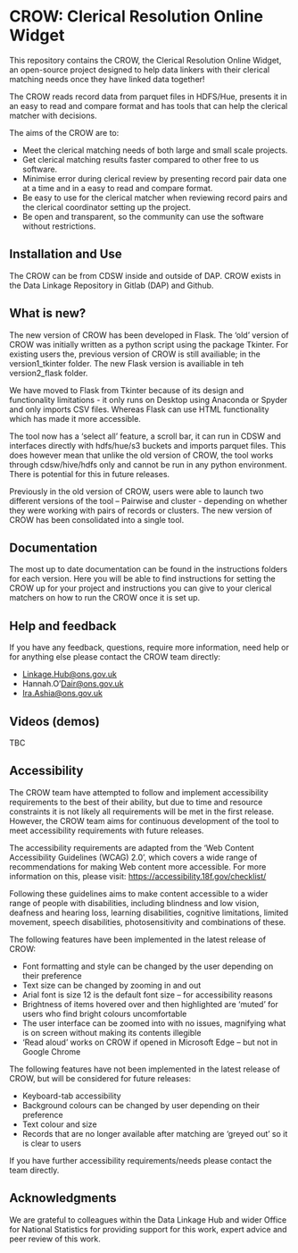 # CROW: Clerical Resolution Online Widget
This repository contains the CROW, the Clerical Resolution Online Widget, an open-source project designed to help data linkers with their clerical matching needs once they have linked data together!

The CROW reads record data from parquet files in HDFS/Hue, presents it in an easy to read and compare format and has tools that can help the clerical matcher with decisions. 

The aims of the CROW are to:

* Meet the clerical matching needs of both large and small scale projects. 
* Get clerical matching results faster compared to other free to us software.
* Minimise error during clerical review by presenting record pair data one at a time and in a easy to read and compare format. 
* Be easy to use for the clerical matcher when reviewing record pairs and the clerical coordinator setting up the project. 
* Be open and transparent, so the community can use the software without restrictions.
  
## Installation and Use
The CROW can be from CDSW inside and outside of DAP. CROW exists in the Data Linkage Repository in Gitlab (DAP) and Github. 

## What is new?
The new version of CROW has been developed in Flask. The ‘old’ version of CROW was initially written as a python script using the package Tkinter. For existing users the, previous version of CROW is still availiable; in the version1_tkinter folder. The new Flask version is availiable in teh version2_flask folder.    

We have moved to Flask from Tkinter because of its design and functionality limitations - it only runs on Desktop using Anaconda or Spyder and only imports CSV files. Whereas Flask can use HTML functionality which has made it more accessible.   

The tool now has a ‘select all’ feature, a scroll bar, it can run in CDSW and interfaces directly with hdfs/hue/s3 buckets and imports parquet files. This does however mean that unlike the old version of CROW, the tool works through cdsw/hive/hdfs only and cannot be run in any python environment. There is potential for this in future releases.  

Previously in the old version of CROW, users were able to launch two different versions of the tool – Pairwise and cluster - depending on whether they were working with pairs of records or clusters. The new version of CROW has been consolidated into a single tool. 

## Documentation
The most up to date documentation can be found in the instructions folders for each version. Here you will be able to find instructions for setting the CROW up for your project and instructions you can give to your clerical matchers on how to run the CROW once it is set up. 

## Help and feedback   
If you have any feedback, questions, require more information, need help or for anything else please contact the CROW team directly: 

* Linkage.Hub@ons.gov.uk
* Hannah.O’Dair@ons.gov.uk
* Ira.Ashia@ons.gov.uk

## Videos (demos)
TBC 

## Accessibility 
The CROW team have attempted to follow and implement accessibility requirements to the best of their ability, but due to time and resource constraints it is not likely all requirements will be met in the first release. However, the CROW team aims for continuous development of the tool to meet accessibility requirements with future releases. 

The accessibility requirements are adapted from the ‘Web Content Accessibility Guidelines (WCAG) 2.0’, which covers a wide range of recommendations for making Web content more accessible. For more information on this, please visit: https://accessibility.18f.gov/checklist/   

Following these guidelines aims to make content accessible to a wider range of people with disabilities, including blindness and low vision, deafness and hearing loss, learning disabilities, cognitive limitations, limited movement, speech disabilities, photosensitivity and combinations of these. 

The following features have been implemented in the latest release of CROW: 
* Font formatting and style can be changed by the user depending on their preference
* Text size can be changed by zooming in and out
* Arial font is size 12 is the default font size – for accessibility reasons
* Brightness of items hovered over and then highlighted are ‘muted’ for users who find bright colours uncomfortable
* The user interface can be zoomed into with no issues, magnifying what is on screen without making its contents illegible
* ‘Read aloud’ works on CROW if opened in Microsoft Edge – but not in Google Chrome 

The following features have not been implemented in the latest release of CROW, but will be considered for future releases: 
* Keyboard-tab accessibility  
* Background colours can be changed by user depending on their preference
* Text colour and size
* Records that are no longer available after matching are ‘greyed out’ so it is clear to users 

If you have further accessibility requirements/needs please contact the team directly. 

## Acknowledgments 
We are grateful to colleagues within the Data Linkage Hub and wider Office for National Statistics for providing support for this work, expert advice and peer review of this work. 
